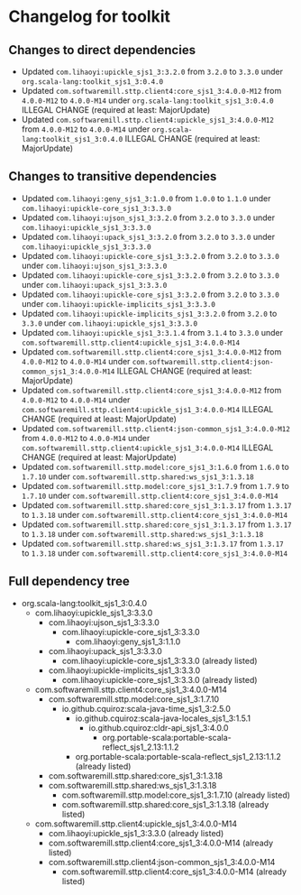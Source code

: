 # Changelog for toolkit

## Changes to direct dependencies
 - Updated `com.lihaoyi:upickle_sjs1_3:3.2.0` from `3.2.0` to `3.3.0` under `org.scala-lang:toolkit_sjs1_3:0.4.0`
 - Updated `com.softwaremill.sttp.client4:core_sjs1_3:4.0.0-M12` from `4.0.0-M12` to `4.0.0-M14` under `org.scala-lang:toolkit_sjs1_3:0.4.0` ILLEGAL CHANGE (required at least: MajorUpdate)
 - Updated `com.softwaremill.sttp.client4:upickle_sjs1_3:4.0.0-M12` from `4.0.0-M12` to `4.0.0-M14` under `org.scala-lang:toolkit_sjs1_3:0.4.0` ILLEGAL CHANGE (required at least: MajorUpdate)

## Changes to transitive dependencies
 - Updated `com.lihaoyi:geny_sjs1_3:1.0.0` from `1.0.0` to `1.1.0` under `com.lihaoyi:upickle-core_sjs1_3:3.3.0`
 - Updated `com.lihaoyi:ujson_sjs1_3:3.2.0` from `3.2.0` to `3.3.0` under `com.lihaoyi:upickle_sjs1_3:3.3.0`
 - Updated `com.lihaoyi:upack_sjs1_3:3.2.0` from `3.2.0` to `3.3.0` under `com.lihaoyi:upickle_sjs1_3:3.3.0`
 - Updated `com.lihaoyi:upickle-core_sjs1_3:3.2.0` from `3.2.0` to `3.3.0` under `com.lihaoyi:ujson_sjs1_3:3.3.0`
 - Updated `com.lihaoyi:upickle-core_sjs1_3:3.2.0` from `3.2.0` to `3.3.0` under `com.lihaoyi:upack_sjs1_3:3.3.0`
 - Updated `com.lihaoyi:upickle-core_sjs1_3:3.2.0` from `3.2.0` to `3.3.0` under `com.lihaoyi:upickle-implicits_sjs1_3:3.3.0`
 - Updated `com.lihaoyi:upickle-implicits_sjs1_3:3.2.0` from `3.2.0` to `3.3.0` under `com.lihaoyi:upickle_sjs1_3:3.3.0`
 - Updated `com.lihaoyi:upickle_sjs1_3:3.1.4` from `3.1.4` to `3.3.0` under `com.softwaremill.sttp.client4:upickle_sjs1_3:4.0.0-M14`
 - Updated `com.softwaremill.sttp.client4:core_sjs1_3:4.0.0-M12` from `4.0.0-M12` to `4.0.0-M14` under `com.softwaremill.sttp.client4:json-common_sjs1_3:4.0.0-M14` ILLEGAL CHANGE (required at least: MajorUpdate)
 - Updated `com.softwaremill.sttp.client4:core_sjs1_3:4.0.0-M12` from `4.0.0-M12` to `4.0.0-M14` under `com.softwaremill.sttp.client4:upickle_sjs1_3:4.0.0-M14` ILLEGAL CHANGE (required at least: MajorUpdate)
 - Updated `com.softwaremill.sttp.client4:json-common_sjs1_3:4.0.0-M12` from `4.0.0-M12` to `4.0.0-M14` under `com.softwaremill.sttp.client4:upickle_sjs1_3:4.0.0-M14` ILLEGAL CHANGE (required at least: MajorUpdate)
 - Updated `com.softwaremill.sttp.model:core_sjs1_3:1.6.0` from `1.6.0` to `1.7.10` under `com.softwaremill.sttp.shared:ws_sjs1_3:1.3.18`
 - Updated `com.softwaremill.sttp.model:core_sjs1_3:1.7.9` from `1.7.9` to `1.7.10` under `com.softwaremill.sttp.client4:core_sjs1_3:4.0.0-M14`
 - Updated `com.softwaremill.sttp.shared:core_sjs1_3:1.3.17` from `1.3.17` to `1.3.18` under `com.softwaremill.sttp.client4:core_sjs1_3:4.0.0-M14`
 - Updated `com.softwaremill.sttp.shared:core_sjs1_3:1.3.17` from `1.3.17` to `1.3.18` under `com.softwaremill.sttp.shared:ws_sjs1_3:1.3.18`
 - Updated `com.softwaremill.sttp.shared:ws_sjs1_3:1.3.17` from `1.3.17` to `1.3.18` under `com.softwaremill.sttp.client4:core_sjs1_3:4.0.0-M14`

## Full dependency tree

 - org.scala-lang:toolkit_sjs1_3:0.4.0
   - com.lihaoyi:upickle_sjs1_3:3.3.0
     - com.lihaoyi:ujson_sjs1_3:3.3.0
       - com.lihaoyi:upickle-core_sjs1_3:3.3.0
         - com.lihaoyi:geny_sjs1_3:1.1.0
     - com.lihaoyi:upack_sjs1_3:3.3.0
       - com.lihaoyi:upickle-core_sjs1_3:3.3.0 (already listed)
     - com.lihaoyi:upickle-implicits_sjs1_3:3.3.0
       - com.lihaoyi:upickle-core_sjs1_3:3.3.0 (already listed)
   - com.softwaremill.sttp.client4:core_sjs1_3:4.0.0-M14
     - com.softwaremill.sttp.model:core_sjs1_3:1.7.10
       - io.github.cquiroz:scala-java-time_sjs1_3:2.5.0
         - io.github.cquiroz:scala-java-locales_sjs1_3:1.5.1
           - io.github.cquiroz:cldr-api_sjs1_3:4.0.0
             - org.portable-scala:portable-scala-reflect_sjs1_2.13:1.1.2
         - org.portable-scala:portable-scala-reflect_sjs1_2.13:1.1.2 (already listed)
     - com.softwaremill.sttp.shared:core_sjs1_3:1.3.18
     - com.softwaremill.sttp.shared:ws_sjs1_3:1.3.18
       - com.softwaremill.sttp.model:core_sjs1_3:1.7.10 (already listed)
       - com.softwaremill.sttp.shared:core_sjs1_3:1.3.18 (already listed)
   - com.softwaremill.sttp.client4:upickle_sjs1_3:4.0.0-M14
     - com.lihaoyi:upickle_sjs1_3:3.3.0 (already listed)
     - com.softwaremill.sttp.client4:core_sjs1_3:4.0.0-M14 (already listed)
     - com.softwaremill.sttp.client4:json-common_sjs1_3:4.0.0-M14
       - com.softwaremill.sttp.client4:core_sjs1_3:4.0.0-M14 (already listed)

